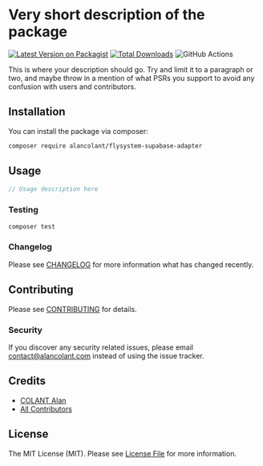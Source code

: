 # Very short description of the package

[![Latest Version on Packagist](https://img.shields.io/packagist/v/alancolant/flysystem-supabase-adapter.svg?style=flat-square)](https://packagist.org/packages/alancolant/laravel-boostedemail)
[![Total Downloads](https://img.shields.io/packagist/dt/alancolant/laravel-boostedemail.svg?style=flat-square)](https://packagist.org/packages/alancolant/flysystem-supabase-adapter)
![GitHub Actions](https://github.com/alancolant/flysystem-supabase-adapter/actions/workflows/main.yml/badge.svg)

This is where your description should go. Try and limit it to a paragraph or two, and maybe throw in a mention of what PSRs you support to avoid any confusion with users and contributors.

## Installation

You can install the package via composer:

```bash
composer require alancolant/flysystem-supabase-adapter
```

## Usage

```php
// Usage description here
```

### Testing

```bash
composer test
```

### Changelog

Please see [CHANGELOG](CHANGELOG.md) for more information what has changed recently.

## Contributing

Please see [CONTRIBUTING](CONTRIBUTING.md) for details.

### Security

If you discover any security related issues, please email contact@alancolant.com instead of using the issue tracker.

## Credits

-   [COLANT Alan](https://github.com/alancolant)
-   [All Contributors](../../contributors)

## License

The MIT License (MIT). Please see [License File](LICENSE.md) for more information.
